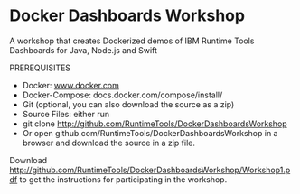 # Docker Dashboards Workshop
A workshop that creates Dockerized demos of IBM Runtime Tools Dashboards for Java, Node.js and Swift 

PREREQUISITES

 - Docker: www.docker.com
 - Docker-Compose: docs.docker.com/compose/install/ 
 - Git (optional, you can also download the source as a zip)
 - Source Files: either run
 - git clone http://github.com/RuntimeTools/DockerDashboardsWorkshop
 - Or open github.com/RuntimeTools/DockerDashboardsWorkshop in a browser and download the source in a zip file.
 
Download http://github.com/RuntimeTools/DockerDashboardsWorkshop/Workshop1.pdf to get the instructions for participating in the workshop.
